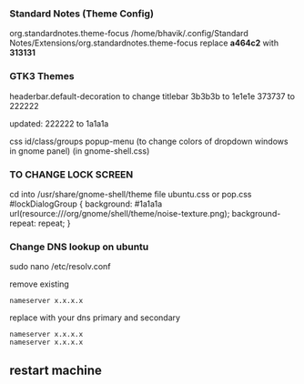 ### Standard Notes (Theme Config)

org.standardnotes.theme-focus
/home/bhavik/.config/Standard Notes/Extensions/org.standardnotes.theme-focus
replace **a464c2** with **313131**

### GTK3 Themes

headerbar.default-decoration to change titlebar
3b3b3b to 1e1e1e
373737 to 222222

updated: 222222 to 1a1a1a

css id/class/groups
popup-menu (to change colors of dropdown windows in gnome panel) (in gnome-shell.css)

### TO CHANGE LOCK SCREEN

cd into /usr/share/gnome-shell/theme
file ubuntu.css or pop.css
#lockDialogGroup {
background: #1a1a1a url(resource:///org/gnome/shell/theme/noise-texture.png);
background-repeat: repeat;
}

### Change DNS lookup on ubuntu

sudo nano /etc/resolv.conf

remove existing

```
nameserver x.x.x.x
```

replace with your dns primary and secondary

```
nameserver x.x.x.x
nameserver x.x.x.x
```

## restart machine
